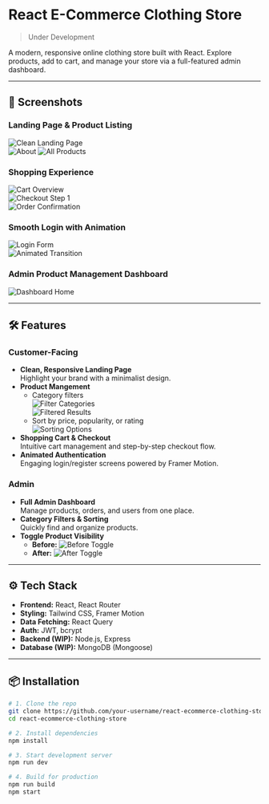 # React E-Commerce Clothing Store  
> Under Development

A modern, responsive online clothing store built with React. Explore products, add to cart, and manage your store via a full-featured admin dashboard.

---

## 📸 Screenshots

### Landing Page & Product Listing
![Clean Landing Page](image-2.png)  
![About](image17.png)
![All Products](image.png)  

### Shopping Experience
![Cart Overview](image-6.png)  
![Checkout Step 1](image-7.png)  
![Order Confirmation](image-8.png)

### Smooth Login with Animation
![Login Form](image-4.png)  
![Animated Transition](image-5.png)

### Admin Product Management Dashboard
![Dashboard Home](image-10.png)

---

## 🛠️ Features

### Customer-Facing
- **Clean, Responsive Landing Page**  
  Highlight your brand with a minimalist design.
- **Product Mangement**  
  - Category filters  
    ![Filter Categories](image-11.png)  
    ![Filtered Results](image-12.png)
  - Sort by price, popularity, or rating  
    ![Sorting Options](image-13.png)
- **Shopping Cart & Checkout**  
  Intuitive cart management and step-by-step checkout flow.
- **Animated Authentication**  
  Engaging login/register screens powered by Framer Motion.

### Admin
- **Full Admin Dashboard**  
  Manage products, orders, and users from one place.
- **Category Filters & Sorting**  
  Quickly find and organize products.
- **Toggle Product Visibility**  
  - **Before:** ![Before Toggle](image-14.png)  
  - **After:**  ![After Toggle](image-15.png)

---

## ⚙️ Tech Stack

- **Frontend:** React, React Router
- **Styling:** Tailwind CSS, Framer Motion  
- **Data Fetching:** React Query  
- **Auth:** JWT, bcrypt  
- **Backend (WIP):** Node.js, Express  
- **Database (WIP):** MongoDB (Mongoose)  

---

## 📦 Installation

```bash
# 1. Clone the repo
git clone https://github.com/your-username/react-ecommerce-clothing-store.git
cd react-ecommerce-clothing-store

# 2. Install dependencies
npm install

# 3. Start development server
npm run dev

# 4. Build for production
npm run build
npm start
